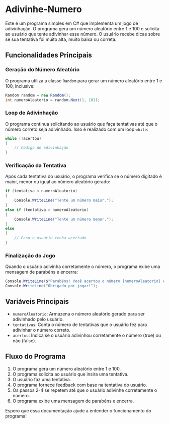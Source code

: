 # Adivinhe-Numero


Este é um programa simples em C# que implementa um jogo de adivinhação. O programa gera um número aleatório entre 1 e 100 e solicita ao usuário que tente adivinhar esse número. O usuário recebe dicas sobre se sua tentativa foi muito alta, muito baixa ou correta.

## Funcionalidades Principais

### Geração do Número Aleatório

O programa utiliza a classe `Random` para gerar um número aleatório entre 1 e 100, inclusive:

```csharp
Random random = new Random();
int numeroAleatorio = random.Next(1, 101);
```

### Loop de Adivinhação

O programa continua solicitando ao usuário que faça tentativas até que o número correto seja adivinhado. Isso é realizado com um loop `while`:

```csharp
while (!acertou)
{
    // Código de adivinhação
}
```

### Verificação da Tentativa

Após cada tentativa do usuário, o programa verifica se o número digitado é maior, menor ou igual ao número aleatório gerado:

```csharp
if (tentativa < numeroAleatorio)
{
    Console.WriteLine("Tente um número maior.");
}
else if (tentativa > numeroAleatorio)
{
    Console.WriteLine("Tente um número menor.");
}
else
{
    // Caso o usuário tenha acertado
}
```

### Finalização do Jogo

Quando o usuário adivinha corretamente o número, o programa exibe uma mensagem de parabéns e encerra:

```csharp
Console.WriteLine($"Parabéns! Você acertou o número {numeroAleatorio} em {tentativas} tentativas.");
Console.WriteLine("Obrigado por jogar!");
```

## Variáveis Principais

- `numeroAleatorio`: Armazena o número aleatório gerado para ser adivinhado pelo usuário.
- `tentativas`: Conta o número de tentativas que o usuário fez para adivinhar o número correto.
- `acertou`: Indica se o usuário adivinhou corretamente o número (true) ou não (false).

## Fluxo do Programa

1. O programa gera um número aleatório entre 1 e 100.
2. O programa solicita ao usuário que insira uma tentativa.
3. O usuário faz uma tentativa.
4. O programa fornece feedback com base na tentativa do usuário.
5. Os passos 2-4 se repetem até que o usuário adivinhe corretamente o número.
6. O programa exibe uma mensagem de parabéns e encerra.

Espero que essa documentação ajude a entender o funcionamento do programa!
